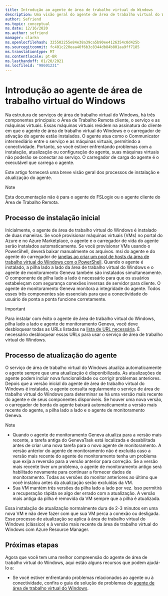```yaml
---
title: Introdução ao agente de área de trabalho virtual do Windows
description: Uma visão geral do agente de área de trabalho virtual do Windows e dos processos de atualização.
author: Sefriend
ms.topic: conceptual
ms.date: 12/16/2020
ms.author: sefriend
manager: clarkn
ms.openlocfilehash: 325502255e84e38a39ca5b90ee4126354c0d425b
ms.sourcegitcommit: fc401c220eaa40f6b3c8344db84b801aa9ff7185
ms.translationtype: MT
ms.contentlocale: pt-BR
ms.lasthandoff: 01/20/2021
ms.locfileid: "98601231"
---
```

# <a name="get-started-with-the-windows-virtual-desktop-agent"></a>Introdução ao agente de área de trabalho virtual do Windows

Na estrutura de serviços de área de trabalho virtual do Windows, há três componentes principais: o Área de Trabalho Remota cliente, o serviço e as máquinas virtuais. Essas máquinas virtuais residem na assinatura do cliente em que o agente de área de trabalho virtual do Windows e o carregador de ativação do agente estão instalados. O agente atua como o Communicator intermediário entre o serviço e as máquinas virtuais, permitindo a conectividade. Portanto, se você estiver enfrentando problemas com a instalação, atualização ou configuração do agente, suas máquinas virtuais não poderão se conectar ao serviço. O carregador de carga do agente é o executável que carrega o agente. 

Este artigo fornecerá uma breve visão geral dos processos de instalação e atualização do agente.

>[!NOTE]
>Esta documentação não é para o agente do FSLogix ou o agente cliente do Área de Trabalho Remota.


## <a name="initial-installation-process"></a>Processo de instalação inicial

Inicialmente, o agente de área de trabalho virtual do Windows é instalado de duas maneiras. Se você provisionar máquinas virtuais (VMs) no portal do Azure e no Azure Marketplace, o agente e o carregador de vida do agente serão instalados automaticamente. Se você provisionar VMs usando o PowerShell, deverá baixar manualmente os arquivos. msi do agente e do agente do carregador de [janelas ao criar um pool de hosts da área de trabalho virtual do Windows com o PowerShell](create-host-pools-powershell.md#register-the-virtual-machines-to-the-windows-virtual-desktop-host-pool). Quando o agente é instalado, a pilha lado a lado da área de trabalho virtual do Windows e o agente de monitoramento Geneva também são instalados simultaneamente. O componente de pilha lado a lado é necessário para que os usuários estabeleçam com segurança conexões inversas de servidor para cliente. O agente de monitoramento Geneva monitora a integridade do agente. Todos esses três componentes são essenciais para que a conectividade do usuário de ponta a ponta funcione corretamente.

>[!IMPORTANT]
>Para instalar com êxito o agente de área de trabalho virtual do Windows, pilha lado a lado e agente de monitoramento Geneva, você deve desbloquear todas as URLs listadas na [lista de URL necessária](safe-url-list.md#virtual-machines). É necessário desbloquear essas URLs para usar o serviço de área de trabalho virtual do Windows.

## <a name="agent-update-process"></a>Processo de atualização do agente

O serviço de área de trabalho virtual do Windows atualiza automaticamente o agente sempre que uma atualização é disponibilizada. As atualizações de agente podem incluir nova funcionalidade ou corrigir problemas anteriores. Depois que a versão inicial do agente de área de trabalho virtual do Windows é instalada, o agente consulta regularmente o serviço de área de trabalho virtual do Windows para determinar se há uma versão mais recente do agente e de seus componentes disponíveis. Se houver uma nova versão, o carregador de borda do agente baixará automaticamente a versão mais recente do agente, a pilha lado a lado e o agente de monitoramento Geneva.

>[!NOTE]
>- Quando o agente de monitoramento Geneva atualiza para a versão mais recente, a tarefa antiga do GenevaTask está localizada e desabilitada antes de criar uma nova tarefa para o novo agente de monitoramento. A versão anterior do agente de monitoramento não é excluída caso a versão mais recente do agente de monitoramento tenha um problema que exija a reversão para a versão anterior para correção. Se a versão mais recente tiver um problema, o agente de monitoramento antigo será habilitado novamente para continuar a fornecer dados de monitoramento. Todas as versões do monitor anteriores ao último que você instalou antes da atualização serão excluídas da VM.
>- Sua VM mantém três versões da pilha lado a lado por vez. Isso permitirá a recuperação rápida se algo der errado com a atualização. A versão mais antiga da pilha é removida da VM sempre que a pilha é atualizada.

Essa instalação de atualização normalmente dura de 2-3 minutos em uma nova VM e não deve fazer com que sua VM perca a conexão ou desligada. Esse processo de atualização se aplica à área de trabalho virtual do Windows (clássico) e à versão mais recente da área de trabalho virtual do Windows com Azure Resource Manager.

## <a name="next-steps"></a>Próximas etapas

Agora que você tem uma melhor compreensão do agente de área de trabalho virtual do Windows, aqui estão alguns recursos que podem ajudá-lo a:

- Se você estiver enfrentando problemas relacionados ao agente ou à conectividade, confira o guia de solução de problemas do [agente de área de trabalho virtual do Windows](troubleshoot-agent.md).